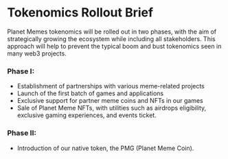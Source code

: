 # Tokenomics Rollout Brief

Planet Memes tokenomics will be rolled out in two phases, with the aim of strategically growing the ecosystem while including all stakeholders. This approach will help to prevent the typical boom and bust tokenomics seen in many web3 projects.

### Phase I:

* Establishment of partnerships with various meme-related projects
* Launch of the first batch of games and applications
* Exclusive support for partner meme coins and NFTs in our games
* Sale of Planet Meme NFTs, with utilities such as airdrops eligibility, exclusive gaming experiences, and events ticket.

### Phase II:

* Introduction of our native token, the PMG (Planet Meme Coin).
